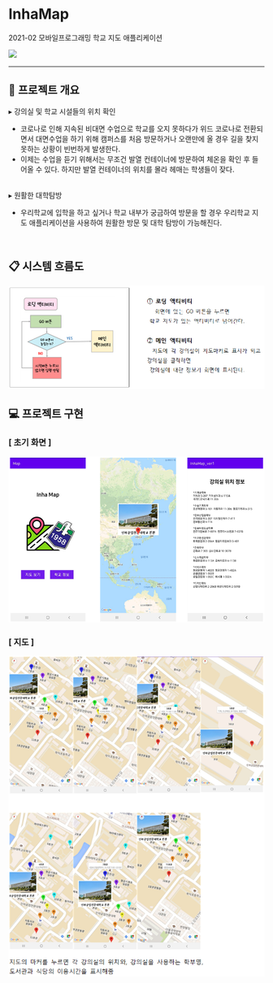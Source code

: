 # InhaMap
2021-02 모바일프로그래밍 학교 지도 애플리케이션

<p> 
 
<img src="https://img.shields.io/badge/Android-3DDC84?style=flat-square&logo=Android&logoColor=white"/>

</p>
<hr>

## 📑 프로젝트 개요
▸ 강의실 및 학교 시설들의 위치 확인 <br>
- 코로나로 인해 지속된 비대면 수업으로 학교를 오지 못하다가 위드 코로나로 전환되면서 대면수업을 하기 위해 캠퍼스를 처음 방문하거나 오랜만에 올 경우 길을 찾지 못하는 상황이 빈번하게 발생한다. <br>
- 이제는 수업을 듣기 위해서는 무조건 발열 컨테이너에 방문하여 체온을 확인 후 들어올 수 있다. 하지만 발열 컨테이너의 위치를 몰라 헤매는 학생들이 잦다. <br><Br>

▸ 원활한 대학탐방<br>
- 우리학교에 입학을 하고 싶거나 학교 내부가 궁금하여 방문을 할 경우 우리학교 지도 애플리케이션을 사용하여 원활한 방문 및 대학 탐방이 가능해진다.<Br>
<br>

## 📋 시스템 흐름도
<img src="libs/흐름도.png">


<br>

## 💻 프로젝트 구현

### [ 초기 화면 ]
<img src="libs/md_img1.png">

### [ 지도 ]
<img src="libs/md_img2.png">


